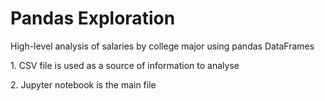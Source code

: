 <h1>Pandas Exploration</h1>
<p>High-level analysis of salaries by college major using pandas DataFrames</p>
<p>1. CSV file is used as a source of information to analyse</p>
<p>2. Jupyter notebook is the main file</p>
